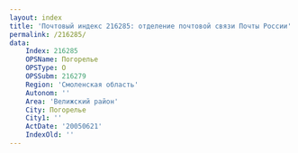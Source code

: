 ```yaml
---
layout: index
title: 'Почтовый индекс 216285: отделение почтовой связи Почты России'
permalink: /216285/
data:
    Index: 216285
    OPSName: Погорелье
    OPSType: О
    OPSSubm: 216279
    Region: 'Смоленская область'
    Autonom: ''
    Area: 'Велижский район'
    City: Погорелье
    City1: ''
    ActDate: '20050621'
    IndexOld: ''
---
```

